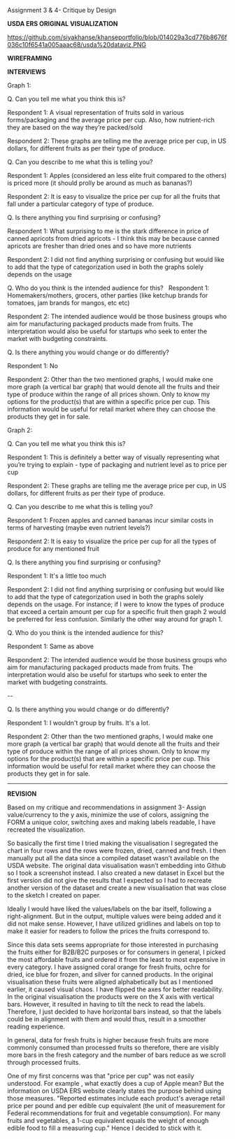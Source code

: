 Assignment 3 & 4- Critique by Design

**USDA ERS ORIGINAL VISUALIZATION**

https://github.com/siyakhanse/khanseportfolio/blob/014029a3cd776b8676f036c10f6541a005aaac68/usda%20dataviz.PNG

**WIREFRAMING**



**INTERVIEWS**

Graph 1:

Q. Can you tell me what you think this is?

Respondent 1: A visual representation of fruits sold in various forms/packaging and the average price per cup. Also, how nutrient-rich they are based on the way they’re packed/sold

Respondent 2: These graphs are telling me the average price per cup, in US dollars, for different fruits as per their type of produce.


Q. Can you describe to me what this is telling you?

Respondent 1:  Apples (considered an less elite fruit compared to the others) is priced more (it should prolly be around as much as bananas?)

Respondent 2:  It is easy to visualize the price per cup for all the fruits that fall under a particular category of type of produce.


Q. Is there anything you find surprising or confusing?

Respondent 1: What surprising to me is the stark difference in price of canned apricots from dried apricots - I think this may be because canned apricots are fresher than dried ones and so have more nutrients

Respondent 2: I did not find anything surprising or confusing but would like to add that the type of categorization used in both the graphs solely depends on the usage


Q. Who do you think is the intended audience for this?
 
Respondent 1: Homemakers/mothers, grocers, other parties (like ketchup brands for tomatoes, jam brands for mangos, etc etc)

Respondent 2: The intended audience would be those business groups who aim for manufacturing packaged products made from fruits. The interpretation would also be useful for startups who seek to enter the market with budgeting constraints.


Q. Is there anything you would change or do differently?

Respondent 1: No

Respondent 2: Other than the two mentioned graphs, I would make one more graph (a vertical bar graph) that would denote all the fruits and their type of produce within the range of all prices shown. Only to know my options for the product(s) that are within a specific price per cup. This information would be useful for retail market where they can choose the products they get in for sale.


Graph 2:

Q. Can you tell me what you think this is?

Respondent 1: This is definitely a better way of visually representing what you’re trying to explain - type of packaging and nutrient level as to price per cup 

Respondent 2: These graphs are telling me the average price per cup, in US dollars, for different fruits as per their type of produce.


Q. Can you describe to me what this is telling you?

Respondent 1: Frozen apples and canned bananas incur similar costs in terms of harvesting (maybe even nutrient levels?)

Respondent 2: It is easy to visualize the price per cup for all the types of produce for any mentioned fruit


Q. Is there anything you find surprising or confusing?

Respondent 1: It's a little too much

Respondent 2: I did not find anything surprising or confusing but would like to add that the type of categorization used in both the graphs solely depends on the usage. 
For instance; if I were to know the types of produce that exceed a certain amount per cup for a specific fruit then graph 2 would be preferred for less confusion. Similarly the other way around for graph 1.


Q. Who do you think is the intended audience for this?

Respondent 1: Same as above

Respondent 2: The intended audience would be those business groups who aim for manufacturing packaged products made from fruits. The interpretation would also be useful for startups who seek to enter the market with budgeting constraints.

--

Q. Is there anything you would change or do differently?

Respondent 1: I wouldn't group by fruits. It's a lot.

Respondent 2:  Other than the two mentioned graphs, I would make one more graph (a vertical bar graph) that would denote all the fruits and their type of produce within the range of all prices shown. Only to know my options for the product(s) that are within a specific price per cup. This information would be useful for retail market where they can choose the products they get in for sale.

---- 

**REVISION**

Based on my critique and recommendations in assignment 3- Assign value/currency to the y axis, minimize the use of colors, assigning the FORM a unique color, switching axes and making labels readable, I have recreated the visualization.

So basically the first time I tried making the visualisation I segregated the chart in four rows and the rows were frozen, dried, canned and fresh. I then manually put all the data since a compiled dataset wasn’t available on the USDA website. The original data visualisation wasn’t embedding into Github so I took a screenshot instead. I also created a new dataset in Excel but the first version did not give the results that I expected so I had to recreate another version of the dataset and create a new visualisation that was close to the sketch I created on paper.

Ideally I would have liked the values/labels on the bar itself, following a right-alignment. But in the output, multiple values were being added and it did not make sense. However, I have utilized gridlines and labels on top to make it easier for readers to follow the prices the fruits correspond to. 

Since this data sets seems appropriate for those interested in purchasing the fruits either for B2B/B2C purposes or for consumers in general, I picked the most affordable fruits and ordered it from the least to most expensive in every category. I have assigned coral orange for fresh fruits, ochre for dried, ice blue for frozen, and silver for canned products. In the original visualisation these fruits were aligned alphabetically but as I mentioned earlier, it caused visual chaos. I have flipped the axes for better readability. In the original visualisation the products were on the X axis with vertical bars. However, it resulted in having to tilt the neck to read the labels. Therefore, I just decided to have horizontal bars instead, so that the labels could be in alignment with them and would thus, result in a smoother reading experience.

In general, data for fresh fruits is higher because fresh fruits are more commonly consumed than processed fruits so therefore, there are visibly more bars in the fresh category and the number of bars reduce as we scroll through processed fruits.

One of my first concerns was that "price per cup" was not easily understood. For example , what exactly does a cup of Apple mean? But the information on USDA ERS website clearly states the purpose behind using those measures. "Reported estimates include each product's average retail price per pound and per edible cup equivalent (the unit of measurement for Federal recommendations for fruit and vegetable consumption). For many fruits and vegetables, a 1-cup equivalent equals the weight of enough edible food to fill a measuring cup." Hence I decided to stick with it. 

<div class="flourish-embed flourish-chart" data-src="visualisation/8638557"><script src="https://public.flourish.studio/resources/embed.js"></script></div>
